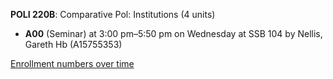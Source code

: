 **POLI 220B**: Comparative Pol: Institutions (4 units)

- **A00** (Seminar) at 3:00 pm–5:50 pm on Wednesday at SSB 104 by Nellis, Gareth Hb (A15755353)

[Enrollment numbers over time](./POLI220B.tsv)
